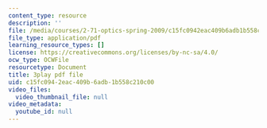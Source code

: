 ```yaml
---
content_type: resource
description: ''
file: /media/courses/2-71-optics-spring-2009/c15fc0942eac409b6adb1b558c210c00_LDlGKU0ryQ8.pdf
file_type: application/pdf
learning_resource_types: []
license: https://creativecommons.org/licenses/by-nc-sa/4.0/
ocw_type: OCWFile
resourcetype: Document
title: 3play pdf file
uid: c15fc094-2eac-409b-6adb-1b558c210c00
video_files:
  video_thumbnail_file: null
video_metadata:
  youtube_id: null
---
```

